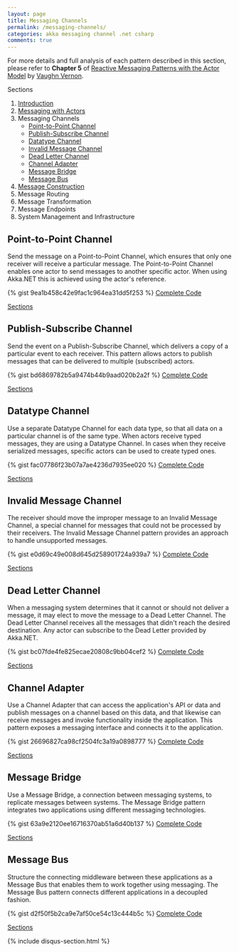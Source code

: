 ```yaml
---
layout: page
title: Messaging Channels
permalink: /messaging-channels/
categories: akka messaging channel .net csharp
comments: true
---
```

<p class="rss-subscribe">
For more details and full analysis of each pattern described in this section, please refer to <b>Chapter 5</b> of 
<a href="http://www.informit.com/store/reactive-messaging-patterns-with-the-actor-model-applications-9780133846836">Reactive Messaging Patterns with the Actor Model</a> 
by <a href="https://twitter.com/vaughnvernon">Vaughn Vernon</a>.
</p>
<a name="Sections">Sections</a>
  <ol>
    <li><a href="/introduction/">Introduction</a></li>
    <li><a href="/messaging-with-actors/">Messaging with Actors</a></li>
	<li>Messaging Channels
	<ul>
		<li>
		  <a href="#PointPoint">Point-to-Point Channel</a>
		</li>
		<li>    
		  <a href="#PublishSubscribe">Publish-Subscribe Channel</a>
		</li>
		<li>
		  <a href="#Datatype">Datatype Channel</a>
		</li>
		<li>
		  <a href="#InvalidMessage">Invalid Message Channel</a>
		</li>
		<li>
		  <a href="#DeadLetter">Dead Letter Channel</a>
		</li>
		<li>
		  <a href="#ChannelAdapter">Channel Adapter</a>
		</li>
		<li>
		  <a href="#MessageBridge">Message Bridge</a>
		</li>
		<li>
		  <a href="#MessageBus">Message Bus</a>
		</li>
	</ul></li>
    <li><a href="/message-construction/">Message Construction</a></li>
    <li>Message Routing</li>
    <li>Message Transformation</li>
    <li>Message Endpoints</li>
    <li>System Management and Infrastructure</li>
  </ol>

<h2 class="page-heading"><a name="PointPoint">Point-to-Point Channel</a></h2>
<p class="rss-subscribe">
Send the message on a Point-to-Point Channel, which ensures that only one receiver will receive a particular message. 
The Point-to-Point Channel enables one actor to send messages to another specific actor. When using Akka.NET this is achieved using the actor's reference.
</p>

{% gist 9ea1b458c42e9fac1c964ea31dd5f253 %}
<a href="{{ site.github_repository }}MessagingChannels/Point-to-Point%20Channel/Program.cs" 
    target="_blank">Complete Code</a>
<p><a href="#Sections">Sections</a></p>

<h2 class="page-heading"><a name="PublishSubscribe">Publish-Subscribe Channel</a></h2>
<p class="rss-subscribe">
Send the event on a Publish-Subscribe Channel, which delivers a copy of a particular event to each receiver. 
This pattern allows actors to publish messages that can be delivered to multiple (subscribed) actors.
</p>

{% gist bd6869782b5a9474b44b9aad020b2a2f %}
<a href="{{ site.github_repository }}MessagingChannels/Publish-Subscribe%20Channel/Program.cs" 
    target="_blank">Complete Code</a>
<p><a href="#Sections">Sections</a></p>

<h2 class="page-heading"><a name="Datatype">Datatype Channel</a></h2>
<p class="rss-subscribe">
Use a separate Datatype Channel for each data type, so that all data on a particular channel is of the same type. 
When actors receive typed messages, they are using a Datatype Channel. In cases when they receive serialized messages, specific actors can be used to create typed ones.
</p>

{% gist fac07786f23b07a7ae4236d7935ee020 %}
<a href="{{ site.github_repository }}MessagingChannels/Datatype%20Channel/Program.cs" 
    target="_blank">Complete Code</a>
<p><a href="#Sections">Sections</a></p>

<h2 class="page-heading"><a name="InvalidMessage">Invalid Message Channel</a></h2>
<p class="rss-subscribe">
The receiver should move the improper message to an Invalid Message Channel, a special channel for messages that could not be processed by their receivers. 
The Invalid Message Channel pattern provides an approach to handle unsupported messages.
</p>

{% gist e0d69c49e008d645d258901724a939a7 %}
<a href="{{ site.github_repository }}MessagingChannels/Invalid%20Message%20Channel/Program.cs" 
    target="_blank">Complete Code</a>
<p><a href="#Sections">Sections</a></p>

<h2 class="page-heading"><a name="DeadLetter">Dead Letter Channel</a></h2>
<p class="rss-subscribe">
When a messaging system determines that it cannot or should not deliver a message, it may elect to move the message to a Dead Letter Channel. 
The Dead Letter Channel receives all the messages that didn't reach the desired destination. Any actor can subscribe to the Dead Letter provided by Akka.NET.
</p>

{% gist bc07fde4fe825ecae20808c9bb04cef2 %}
<a href="{{ site.github_repository }}MessagingChannels/Dead%20Letter%20Channel/Program.cs" 
    target="_blank">Complete Code</a>
<p><a href="#Sections">Sections</a></p>

<h2 class="page-heading"><a name="ChannelAdapter">Channel Adapter</a></h2>
<p class="rss-subscribe">
Use a Channel Adapter that can access the application's API or data and publish messages on a channel based on this data, and that likewise can receive messages and invoke functionality inside the application. 
This pattern exposes a messaging interface and connects it to the application.
</p>

{% gist 26696827ca98cf2504fc3a19a0898777 %}
<a href="{{ site.github_repository }}MessagingChannels/Channel%20Adapter/Program.cs" 
    target="_blank">Complete Code</a>
<p><a href="#Sections">Sections</a></p>

<h2 class="page-heading"><a name="MessageBridge">Message Bridge</a></h2>
<p class="rss-subscribe">
Use a Message Bridge, a connection between messaging systems, to replicate messages between systems. 
The Message Bridge pattern integrates two applications using different messaging technologies.
</p>

{% gist 63a9e2120ee16716370ab51a6d40b137 %}
<a href="{{ site.github_repository }}MessagingChannels/Message%20Bridge/Program.cs" 
    target="_blank">Complete Code</a>
<p><a href="#Sections">Sections</a></p>

<h2 class="page-heading"><a name="MessageBus">Message Bus</a></h2>
<p class="rss-subscribe">
Structure the connecting middleware between these applications as a Message Bus that enables them to work together using messaging. 
The Message Bus pattern connects different applications in a decoupled fashion.
</p>

{% gist d2f50f5b2ca9e7af50ce54c13c444b5c %}
<a href="{{ site.github_repository }}MessagingChannels/Message%20Bus/Program.cs" 
    target="_blank">Complete Code</a>
<p><a href="#Sections">Sections</a></p>

{% include disqus-section.html %}